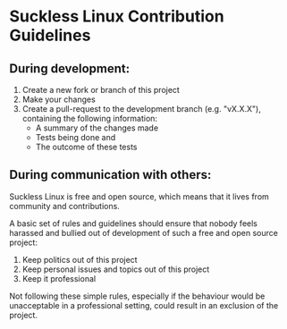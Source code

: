 # Suckless Linux Contribution Guidelines

## During development: 

1. Create a new fork or branch of this project
2. Make your changes
3. Create a pull-request to the development branch (e.g. "vX.X.X"), containing the following information: 
	- A summary of the changes made
	- Tests being done and
	- The outcome of these tests

## During communication with others: 

Suckless Linux is free and open source, which means that it lives from community and contributions. 

A basic set of rules and guidelines should ensure that nobody feels harassed and bullied out of development of such a free and open source project: 

1. Keep politics out of this project
2. Keep personal issues and topics out of this project
3. Keep it professional

Not following these simple rules, especially if the behaviour would be unacceptable in a professional setting, could result in an exclusion of the project. 

 
